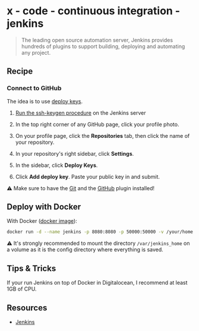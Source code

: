 # x - code - continuous integration - jenkins

> The leading open source automation server, Jenkins provides hundreds of
> plugins to support building, deploying and automating any project.

## Recipe

### Connect to GitHub

The idea is to use [deploy keys](https://developer.github.com/guides/managing-deploy-keys/#deploy-keys).

1.  [Run the ssh-keygen procedure](https://help.github.com/articles/generating-an-ssh-key/)
    on the Jenkins server

2.  In the top right corner of any GitHub page, click your profile photo.

3.  On your profile page, click the **Repositories** tab, then click the name of
    your repository.

4.  In your repository's right sidebar, click **Settings**.

5.  In the sidebar, click **Deploy Keys**.

6.  Click **Add deploy key**. Paste your public key in and submit.

:warning: Make sure to have the [Git](https://wiki.jenkins-ci.org/display/JENKINS/Git+Plugin)
and the [GitHub](https://wiki.jenkins-ci.org/display/JENKINS/Github+Plugin)
plugin installed!

## Deploy with Docker

With Docker ([docker image](https://hub.docker.com/_/jenkins/)):

```sh
docker run -d --name jenkins -p 8080:8080 -p 50000:50000 -v /your/home:/var/jenkins_home jenkins
```

:warning: It's strongly recommended to mount the directory `/var/jenkins_home`
on a volume as it is the config directory where everything is saved.

## Tips & Tricks

If your run Jenkins on top of Docker in Digitalocean, I recommend at least 1GB
of CPU.

## Resources

*   [Jenkins](https://jenkins.io/)
